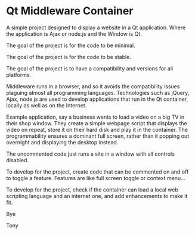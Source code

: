 # Qt Middleware Container

A simple project designed to display a website in a Qt application. Where the application is Ajax or node.js and the Window is Qt.

The goal of the project is for the code to be minimal.

The goal of the project is for the code to be stable.

The goal of the project is to have a compatibility and versions for all platforms.

Middleware runs in a browser, and so it avoids the compatibility issues plaguing almost all programming languages. Technologies such as jQuery, Ajax, node.js are used to develop applications that run in the Qt container, locally as well as on the Internet.

Example application, say a business wants to load a video on a big TV in their shop window. They create a simple webpage script that displays the video on repeat, store it on their hard disk and play it in the container. The programmability ensures a dominant full screen, rather than it popping out overnight and displaying the desktop instead.

The uncommented code just runs a site in a window with all controls disabled.

To develop for the project, create code that can be commented on and off to toggle a feature. Features are like full screen toggle or context menu...

To develop for the project, check if the container can load a local web scripting language and an internet one, and add enhancements to make it fit.

Bye

Tony
